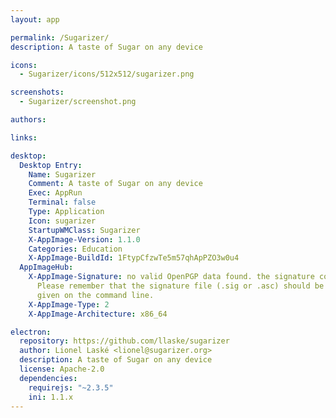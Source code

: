```yaml
---
layout: app

permalink: /Sugarizer/
description: A taste of Sugar on any device

icons:
  - Sugarizer/icons/512x512/sugarizer.png

screenshots:
  - Sugarizer/screenshot.png

authors:

links:

desktop:
  Desktop Entry:
    Name: Sugarizer
    Comment: A taste of Sugar on any device
    Exec: AppRun
    Terminal: false
    Type: Application
    Icon: sugarizer
    StartupWMClass: Sugarizer
    X-AppImage-Version: 1.1.0
    Categories: Education
    X-AppImage-BuildId: 1FtypCfzwTe5m57qhApPZO3w0u4
  AppImageHub:
    X-AppImage-Signature: no valid OpenPGP data found. the signature could not be verified.
      Please remember that the signature file (.sig or .asc) should be the first file
      given on the command line.
    X-AppImage-Type: 2
    X-AppImage-Architecture: x86_64

electron:
  repository: https://github.com/llaske/sugarizer
  author: Lionel Laské <lionel@sugarizer.org>
  description: A taste of Sugar on any device
  license: Apache-2.0
  dependencies:
    requirejs: "~2.3.5"
    ini: 1.1.x
---
```

